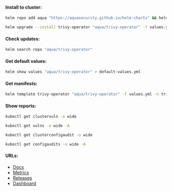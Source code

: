 #### Install to cluster:
```bash
helm repo add aqua "https://aquasecurity.github.io/helm-charts" && helm repo update
```
```bash
helm upgrade --install trivy-operator "aqua/trivy-operator" -f values.yml -n trivy-system --version "0.20.6" --create-namespace
```

#### Check updates:
```bash
helm search repo "aqua/trivy-operator"
```

#### Get default values:
```bash
helm show values "aqua/trivy-operator" > default-values.yml
```

#### Get manifests:
```bash
helm template trivy-operator "aqua/trivy-operator" -f values.yml -n trivy-system --version "0.20.6" > manifests.yml
```

#### Show reports:
```bash
kubectl get clustervuln -o wide
```
```bash
kubectl get vulns -o wide -A
```
```bash
kubectl get clusterconfigaudit -o wide
```
```bash
kubectl get configaudits -o wide -A
```

#### URLs:
- [Docs](https://aquasecurity.github.io/trivy-operator/latest/docs/vulnerability-scanning/)
- [Metrics](https://aquasecurity.github.io/trivy-operator/latest/tutorials/integrations/metrics/)
- [Releases](https://github.com/aquasecurity/trivy-operator/releases)
- [Dashboard](https://grafana.com/grafana/dashboards/17813-trivy-operator-dashboard/)
